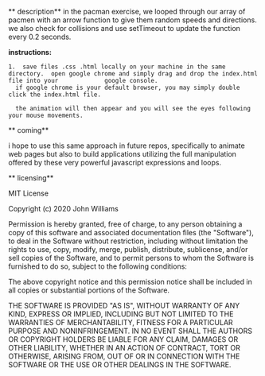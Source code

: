 ** description**
    in the pacman exercise, we looped through our array of pacmen with an arrow function to give them random speeds and directions.  we also check for collisions and use setTimeout to update the function every 0.2 seconds.
    
 **instructions:**
    
    1.  save files .css .html locally on your machine in the same directory.  open google chrome and simply drag and drop the index.html file into your             google console.  
      if google chrome is your default browser, you may simply double click the index.html file. 
    
      the animation will then appear and you will see the eyes following your mouse movements. 
    
** coming**

  i hope to use this same approach in future repos, specifically to animate web pages but also to build applications utilizing the full manipulation offered   by these very powerful javascript expressions and loops. 
  
  
**  licensing**

MIT License

Copyright (c) 2020 John Williams

Permission is hereby granted, free of charge, to any person obtaining a copy
of this software and associated documentation files (the "Software"), to deal
in the Software without restriction, including without limitation the rights
to use, copy, modify, merge, publish, distribute, sublicense, and/or sell
copies of the Software, and to permit persons to whom the Software is
furnished to do so, subject to the following conditions:

The above copyright notice and this permission notice shall be included in all
copies or substantial portions of the Software.

THE SOFTWARE IS PROVIDED "AS IS", WITHOUT WARRANTY OF ANY KIND, EXPRESS OR
IMPLIED, INCLUDING BUT NOT LIMITED TO THE WARRANTIES OF MERCHANTABILITY,
FITNESS FOR A PARTICULAR PURPOSE AND NONINFRINGEMENT. IN NO EVENT SHALL THE
AUTHORS OR COPYRIGHT HOLDERS BE LIABLE FOR ANY CLAIM, DAMAGES OR OTHER
LIABILITY, WHETHER IN AN ACTION OF CONTRACT, TORT OR OTHERWISE, ARISING FROM,
OUT OF OR IN CONNECTION WITH THE SOFTWARE OR THE USE OR OTHER DEALINGS IN THE
SOFTWARE.


